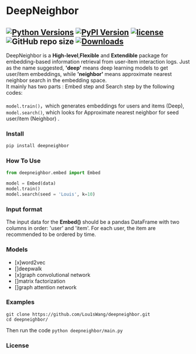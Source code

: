 # DeepNeighbor

[![Python Versions](https://img.shields.io/pypi/pyversions/deepneighbor.svg)](https://pypi.org/project/deepneighbor)
[![PyPI Version](https://img.shields.io/pypi/v/deepneighbor.svg)](https://pypi.org/project/deepneighbor)
[![license](https://img.shields.io/github/license/LouisBIGDATA/deepneighbor.svg?maxAge=2592000)](https://github.com/LouisBIGDATA/deepneighbor)
![GitHub repo size](https://img.shields.io/github/repo-size/Lou1sWang/deepneighbor)
[![Downloads](https://pepy.tech/badge/deepneighbor)](https://pepy.tech/project/deepneighbor)
---

DeepNeighbor is a **High-level**,**Flexible** and **Extendible** package for embedding-based information retrieval from user-item interaction logs. Just as the name suggested, **'deep'** means deep learning models to get user/item embeddings, while **'neighbor'** means approximate nearest neighbor search in the embedding space.<br>
It mainly has two parts : Embed step and Search step by the following codes:<br>
<br>`model.train()`，which generates embeddings for users and items (Deep),
<br> `model.search()`, which looks for Approximate nearest neighbor for seed user/item (Neighbor) .
<br>

### Install
```python
pip install deepneighbor
```
### How To Use

```python
from deepneighbor.embed import Embed

model = Embed(data)
model.train()
model.search(seed = 'Louis', k=10)
```
### Input format
The input data for the **Embed()** should be a pandas DataFrame with two columns in order: 'user' and 'item'. For each user, the item are recommended to be ordered by time.
### Models
- [x]word2vec
- []deepwalk
- [x]graph convolutional network
- []matrix factorization
- []graph attention network

### Examples
```
git clone https://github.com/Lou1sWang/deepneighbor.git
cd deepneighbor/
``` 
Then run the code ```python deepneighbor/main.py```

### License
